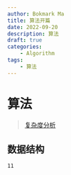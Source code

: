 ```yaml
---
author: Bokmark Ma
title: 算法开篇
date: 2022-09-20
description: 算法 
draft: true
categories:
    - Algorithm
tags:
    - 算法
---
```


# 算法

> [复杂度分析](/quote/algorithm/)

## 数据结构
    11